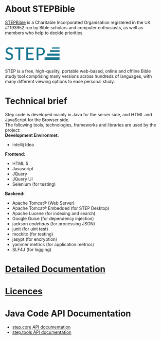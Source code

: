 # About STEPBible
[STEPBible](https://www.stepbible.org) is a Charitable Incorporated Organisation registered in the UK #1193952 run by Bible scholars and computer enthusiasts, as well as members who help to decide priorities.   

# ![STEP](./step.svg)
STEP is a free, high-quality, portable web-based, online and offline Bible study tool comprising many versions across hundreds of languages, with many different viewing options to ease personal study.

# Technical brief
Step code is developed mainly in Java for the server side, and HTML and JavaScript for the Browser side.<br>
The following tools, technologies, frameworks and libraries are used by the project:<br>
**Development Environmet:**<br>
- Intellij Idea
  
**Frontend:**
- HTML 5
- Javascript
- JQuery
- JQuery UI
- Selenium (for testing)

**Backend:**
- Apache Tomcat® (Web Server)
- Apache Tomcat® Embedded (for STEP Desktop)
- Apache Lucene (for indexing and search)
- Google Guice (for dependency injection)
- jackson *codehaus* (for processing JSON)
- junit (for uint test)
- mockito (for testing)
- jasypt (for encryption)
- yammer metrics (for application metrics)
- SLF4J (for logging)

# [Detailed Documentation](https://stepweb.atlassian.net/wiki/spaces/TYNSTEP/pages)

# [Licences](https://www.stepbible.org/ug/copyrights-licences.html)

# Java Code API Documentation
- [step.core API documentation](./step-core-docs/)
- [step.tools API documentation](./step-tools-docs/)



